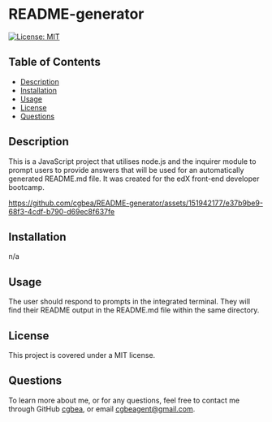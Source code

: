# README-generator
  [![License: MIT](https://img.shields.io/badge/License-MIT-yellow.svg)](https://opensource.org/licenses/MIT)

## Table of Contents
- [Description](#description)
- [Installation](#installation)
- [Usage](#usage)
- [License](#license)
- [Questions](#questions)

## Description
This is a JavaScript project that utilises node.js and the inquirer module to prompt users to provide answers that will be used for an automatically generated README.md file. It was created for the edX front-end developer bootcamp.

https://github.com/cgbea/README-generator/assets/151942177/e37b9be9-68f3-4cdf-b790-d69ec8f637fe



## Installation
n/a

## Usage
The user should respond to prompts in the integrated terminal. They will find their README output in the README.md file within the same directory.

## License
This project is covered under a MIT license. 

## Questions
To learn more about me, or for any questions, feel free to contact me through GitHub [cgbea](https://github.com/cgbea), or email cgbeagent@gmail.com.
